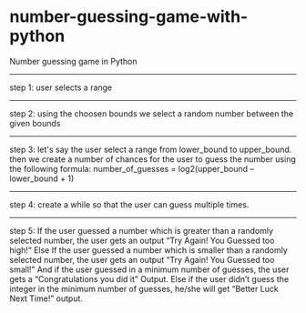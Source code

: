 # number-guessing-game-with-python
Number guessing game in Python

---------------------------------
step 1:
  user selects a range

---------------------------------
step 2:
  using the choosen bounds we select a random number between the given bounds
  
---------------------------------
step 3:
  let's say the user select a range from lower_bound to upper_bound.
  then we create a number of chances for the user to guess the number using the following formula:
  number_of_guesses = log2(upper_bound – lower_bound + 1)
  
---------------------------------
step 4:
  create a while so that the user can guess multiple times.
  
---------------------------------
step 5:
  If the user guessed a number which is greater than a randomly selected number, the user gets an output “Try Again! You Guessed too high!“
  Else If the user guessed a number which is smaller than a randomly selected number, the user gets an output “Try Again! You Guessed too small!”
  And if the user guessed in a minimum number of guesses, the user gets a “Congratulations you did it” Output.
  Else if the user didn’t guess the integer in the minimum number of guesses, he/she will get “Better Luck Next Time!” output.
